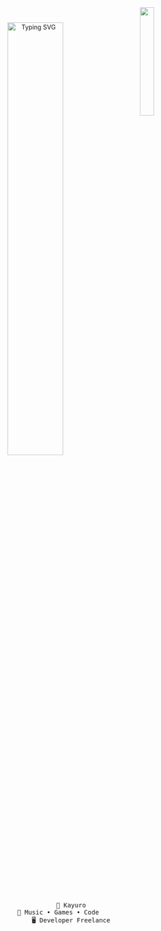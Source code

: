 <div align="center">
  <img src="https://imgur.com/aUJzy09.png" width="25%" align="right" />
  <br></br>
  <a href="https://git.io/typing-svg"><img src="https://readme-typing-svg.herokuapp.com?font=Paytone+One&size=30&pause=400&color=F74949&center=true&random=false&width=435&lines=French+developer;16+years+old;Kayuro" alt="Typing SVG" width="50%" /> </a>
  <br></br>
<pre>
    👑 Kayuro
    💫 Music • Games • Code       
    🖥️ Developer Freelance
</pre>

  <a href="">
  </a> 
  <img src="https://komarev.com/ghpvc/?username=kayur0_" alt="" />

</div>
